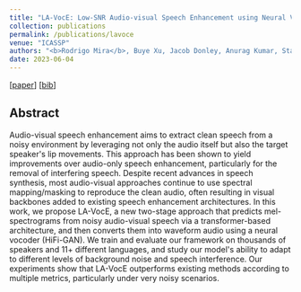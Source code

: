 ```yaml
---
title: "LA-VocE: Low-SNR Audio-visual Speech Enhancement using Neural Vocoders"
collection: publications
permalink: /publications/lavoce
venue: "ICASSP"
authors: "<b>Rodrigo Mira</b>, Buye Xu, Jacob Donley, Anurag Kumar, Stavros Petridis, Vamsi Krishna Ithapu, Maja Pantic"
date: 2023-06-04
---
```


[[paper](https://arxiv.org/abs/2211.10999)] [[bib](/files/bib/lavoce.bib)]

## Abstract
Audio-visual speech enhancement aims to extract clean speech from a noisy environment by leveraging not only the audio itself but also the target speaker's lip movements. This approach has been shown to yield improvements over audio-only speech enhancement, particularly for the removal of interfering speech. Despite recent advances in speech synthesis, most audio-visual approaches continue to use spectral mapping/masking to reproduce the clean audio, often resulting in visual backbones added to existing speech enhancement architectures. In this work, we propose LA-VocE, a new two-stage approach that predicts mel-spectrograms from noisy audio-visual speech via a transformer-based architecture, and then converts them into waveform audio using a neural vocoder (HiFi-GAN). We train and evaluate our framework on thousands of speakers and 11+ different languages, and study our model's ability to adapt to different levels of background noise and speech interference. Our experiments show that LA-VocE outperforms existing methods according to multiple metrics, particularly under very noisy scenarios.